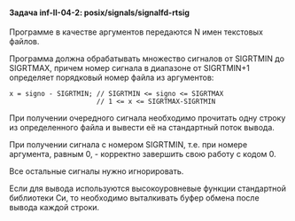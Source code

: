 #### Задача inf-II-04-2: posix/signals/signalfd-rtsig
Программе в качестве аргументов передаются N имен текстовых файлов.

Программа должна обрабатывать множество сигналов от SIGRTMIN до SIGRTMAX, причем номер сигнала в диапазоне от SIGRTMIN+1 определяет порядковый номер файла из аргументов:
```
x = signo - SIGRTMIN; // SIGRTMIN <= signo <= SIGRTMAX
                      // 1 <= x <= SIGRTMAX-SIGRTMIN
```
При получении очередного сигнала необходимо прочитать одну строку из определенного файла и вывести её на стандартный поток вывода.

При получении сигнала с номером SIGRTMIN, т.е. при номере аргумента, равным 0, - корректно завершить свою работу с кодом 0.

Все остальные сигналы нужно игнорировать.

Если для вывода используются высокоуровневые функции стандартной библиотеки Си, то необходимо выталкивать буфер обмена после вывода каждой строки.
